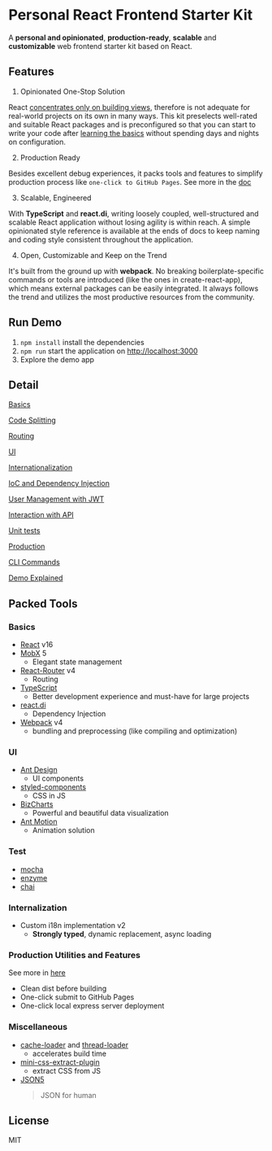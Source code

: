 # Personal React Frontend Starter Kit

A **personal and opinionated**, **production-ready**, **scalable** and **customizable** web frontend starter kit based on React.

## Features

1. Opinionated One-Stop Solution

React [concentrates only on building views](https://reactjs.org/), therefore is not adequate for real-world projects on its own in many ways. This kit preselects well-rated and suitable React packages and is preconfigured so that you can start to write your code after [learning the basics](docs/basics.md) without spending days and nights on configuration.

2. Production Ready

Besides excellent debug experiences, it packs tools and features to simplify production process like `one-click to GitHub Pages`. See more in the [doc](https://github.com/viccrubs/FrontendStarterKit/wiki/Basics)

3. Scalable, Engineered

With **TypeScript** and **react.di**, writing loosely coupled, well-structured and scalable React application without losing agility is within reach. A simple opinionated style reference is available at the ends of docs to keep naming and coding style consistent throughout the application.

4. Open, Customizable and Keep on the Trend

It's built from the ground up with **webpack**. No breaking boilerplate-specific commands or tools are introduced (like the ones in create-react-app), which means external packages can be easily integrated. It always follows the trend and utilizes the most productive resources from the community.

## Run Demo

1. `npm install` install the dependencies
2. `npm run` start the application on [http://localhost:3000](http://localhost:3000)
3. Explore the demo app

## Detail

[Basics](https://github.com/viccrubs/FrontendStarterKit/wiki/Basics)

[Code Splitting](https://github.com/viccrubs/FrontendStarterKit/wiki/Code-Splitting)

[Routing](https://github.com/viccrubs/FrontendStarterKit/wiki/Routing)

[UI](https://github.com/viccrubs/FrontendStarterKit/wiki/UI)

[Internationalization](https://github.com/viccrubs/FrontendStarterKit/wiki/Internationalization)

[IoC and Dependency Injection](https://github.com/viccrubs/FrontendStarterKit/wiki/IoC-and-Dependency-Injection)

[User Management with JWT](https://github.com/viccrubs/FrontendStarterKit/wiki/User-Management-with-JWT)

[Interaction with API](https://github.com/viccrubs/FrontendStarterKit/wiki/Interaction-with-API)

[Unit tests](https://github.com/viccrubs/FrontendStarterKit/wiki/Unit-tests)

[Production](https://github.com/viccrubs/FrontendStarterKit/wiki/Production)

[CLI Commands](https://github.com/viccrubs/FrontendStarterKit/wiki/CLI-Commands)

[Demo Explained](docs/demoExplained.md)

## Packed Tools

### Basics
- [React](https://reactjs.org/) v16
- [MobX](https://cn.mobx.js.org/) 5
  - Elegant state management
- [React-Router](https://github.com/ReactTraining/react-router) v4
  - Routing
- [TypeScript](https://www.typescriptlang.org/)
  - Better development experience and must-have for large projects
- [react.di](https://github.com/RobinBuschmann/react.di/tree/master)
  - Dependency Injection
- [Webpack](https://webpack.js.org/) v4
  - bundling and preprocessing (like compiling and optimization)

### UI
- [Ant Design](https://ant.design)
  - UI components
- [styled-components](https://www.styled-components.com)
  - CSS in JS
- [BizCharts](https://github.com/alibaba/BizCharts)
  - Powerful and beautiful data visualization
- [Ant Motion](https://motion.ant.design/)
  - Animation solution

### Test
- [mocha](https://mochajs.org/)
- [enzyme](https://github.com/airbnb/enzyme)
- [chai](https://github.com/chaijs/chai)

### Internalization
- Custom i18n implementation v2
  - **Strongly typed**, dynamic replacement, async loading

### Production Utilities and Features

See more in [here](docs/production.md)

- Clean dist before building
- One-click submit to GitHub Pages
- One-click local express server deployment

### Miscellaneous

- [cache-loader](https://github.com/webpack-contrib/cache-loader) and [thread-loader](https://github.com/webpack-contrib/thread-loader)
  - accelerates build time
- [mini-css-extract-plugin](https://github.com/webpack-contrib/mini-css-extract-plugin)
  - extract CSS from JS
- [JSON5](https://github.com/json5/json5)
  > JSON for human

## License

MIT
